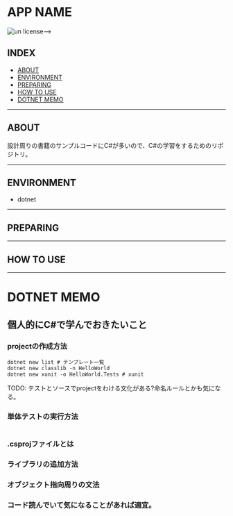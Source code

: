 # APP NAME

![un license](https://img.shields.io/github/license/RyosukeDTomita/c_sharp_playground)-->

## INDEX

- [ABOUT](#about)
- [ENVIRONMENT](#environment)
- [PREPARING](#preparing)
- [HOW TO USE](#how-to-use)
- [DOTNET MEMO](#dotnet-memo)

---

## ABOUT

設計周りの書籍のサンプルコードにC#が多いので、C#の学習をするためのリポジトリ。

---

## ENVIRONMENT

- dotnet

---

## PREPARING

---

## HOW TO USE

---

# DOTNET MEMO

## 個人的にC#で学んでおきたいこと

### projectの作成方法

```shell
dotnet new list # テンプレート一覧
dotnet new classlib -n HelloWorld
dotnet new xunit -o HelloWorld.Tests # xunit
```
TODO: テストとソースでprojectをわける文化がある?命名ルールとかも気になる。

### 単体テストの実行方法

```shell

```


### .csprojファイルとは


### ライブラリの追加方法
### オブジェクト指向周りの文法
### コード読んでいて気になることがあれば適宜。

